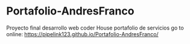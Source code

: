 # Portafolio-AndresFranco
Proyecto final desarrollo web coder House
portafolio de servicios
go to online:   https://pipelink123.github.io/Portafolio-AndresFranco/




